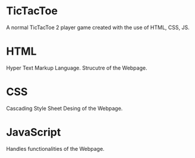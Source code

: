 # TicTacToe
A normal TicTacToe 2 player game created with the use of HTML, CSS, JS.

# HTML
Hyper Text Markup Language.
Strucutre of the Webpage.

# CSS
Cascading Style Sheet
Desing of the Webpage.

# JavaScript
Handles functionalities of the Webpage.
